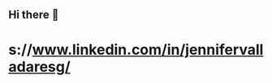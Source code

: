 ## Hi there 👋

# s://www.linkedin.com/in/jennifervalladaresg/
<!--
**Jennipurr1738/Jennipurr1738** is a ✨ _special_ ✨ repository because its `README.md` (this file) appears on your GitHub profile.

Here are some ideas to get you started:

- 🔭 I’m currently working on programming sftary system for drone using 
- 🌱 I’m currently learning how to program Sensors within drones for a safety System. 
- 👯 I’m looking to collaborate on github! 
- 🤔 I’m looking for help with ...
- 💬 Ask me about ... 
- 😄 Pronouns: she/her
- ⚡ https://www.linkedin.com/in/jennifervalladaresg/
--> 

